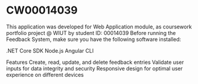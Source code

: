# CW00014039
This application was developed for Web
Application module, as coursework portfolio project @ WIUT by student ID: 00014039
Before running the Feedback System, make sure you have the following software installed:

.NET Core SDK
Node.js
Angular CLI

Features
Create, read, update, and delete feedback entries
Validate user inputs for data integrity and security
Responsive design for optimal user experience on different devices
